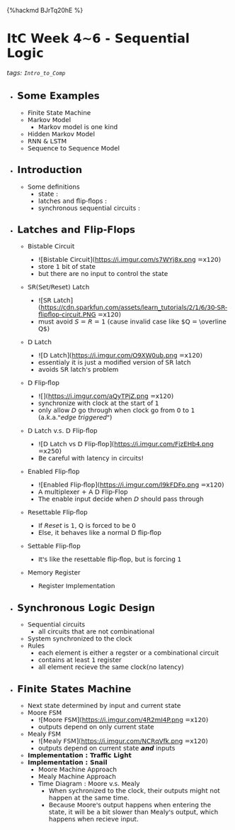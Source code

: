 {%hackmd BJrTq20hE %}

<!-- <link href="https://fonts.googleapis.com/css2?family=Oswald&display=swap" rel="stylesheet">  -->

<font face="Dejavu Sans"/>
<!-- <font face = "Roboto"/> -->
<!-- <font face = "Oswald"/> -->


# ItC Week 4~6 - Sequential Logic
###### tags: `Intro_to_Comp`

- Some Examples
  ---
  - Finite State Machine
  - Markov Model
    - Markov model is one kind
  - Hidden Markov Model
  - RNN & LSTM
  - Sequence to Sequence Model

- Introduction
  ---
  - Some definitions
    - state : 
    - latches and flip-flops :
    - synchronous sequential circuits :


- Latches and Flip-Flops
  ---
  - Bistable Circuit
      - ![Bistable Circuit](https://i.imgur.com/s7WYj8x.png =x120)
      - store 1 bit of state
      - but there are no input to control the state

  - SR(Set/Reset) Latch
    - ![SR Latch](https://cdn.sparkfun.com/assets/learn_tutorials/2/1/6/30-SR-flipflop-circuit.PNG =x120)
    - must avoid $S=R=1$ (cause invalid case like $Q = \overline Q$)

  - D Latch
    - ![D Latch](https://i.imgur.com/O9XW0ub.png =x120)
    - essentialy it is just a modified version of SR latch
    - avoids SR latch's problem

  - D Flip-flop
    - ![](https://i.imgur.com/aQyTPjZ.png =x120)
    - synchronize with clock at the start of 1
    - only allow $D$ go through when clock go from 0 to 1 (a.k.a."*edge triggered*")
  
  - D Latch v.s. D Flip-flop
    - ![D Latch vs D Flip-flop](https://i.imgur.com/FjzEHb4.png =x250)
    - Be careful with latency in circuits!
  
  - Enabled Flip-flop
    - ![Enabled Flip-flop](https://i.imgur.com/l9kFDFo.png =x120)
    - A multiplexer + A D Flip-Flop
    - The enable input decide when $D$ should pass through
  
  - Resettable Flip-flop
    - If $Reset$ is 1, Q is forced to be 0
    - Else, it behaves like a normal D flip-flop
  
  - Settable Flip-flop
    - It's like the resettable flip-flop, but is forcing 1
  
  - Memory Register
    - Register Implementation

  
    
  
- Synchronous Logic Design
  ---
  - Sequential circuits
    - all circuits that are not combinational
  - System synchronized to the clock
  - Rules
    - each element is either a regster or a combinational circuit
    - contains at least 1 register
    - all element recieve the same clock(no latency)

  

- Finite States Machine
  ---
  - Next state determined by input and current state
  - Moore FSM
    - ![Moore FSM](https://i.imgur.com/4R2mI4P.png =x120)
    - outputs depend on only current state
  - Mealy FSM
    - ![Mealy FSM](https://i.imgur.com/NCRqVfk.png =x120)
    - outputs depend on current state ***and*** inputs
  - **Implementation : Traffic Light**
  - **Implementation : Snail**
    - Moore Machine Approach
    - Mealy Machine Approach 
    - Time Diagram : Moore v.s. Mealy
      - When sychronized to the clock, their outputs might not happen at the same time.
      - Because Moore's output happens when entering the state, it will be a bit slower than Mealy's output, which happens when recieve input.
  
  
  
  
  
  
  
  
  
  
  
  
  
  
  
  
  
  
  
  
  
  
  
  
  
  
  
<!-- <style>

/* h1 {
    font-family: 'Oswald', sans-serif;
} */

/* h1{
		animation: rainbow 2.5s linear;
		animation-iteration-count: infinite;
} */
h1:hover{
        animation: rainbow 2.5s linear;
        animation-iteration-count: infinite;

}
img.ui-avatar{
  animation: spin 1s linear;
  animation-iteration-count: infinite;
}
/* img{
  transition: all 1s;
}
img:hover{
  animation: zoom 1s;
  animation-fill-mode: forwards;
} */


@keyframes rainbow{
		100%,0%{
			color: rgb(255,0,0);
		}
		8%{
			color: rgb(255,127,0);
		}
		16%{
			color: rgb(255,255,0);
		}
		25%{
			color: rgb(127,255,0);
		}
		33%{
			color: rgb(0,255,0);
		}
		41%{
			color: rgb(0,255,127);
		}
		50%{
			color: rgb(0,255,255);
		}
		58%{
			color: rgb(0,127,255);
		}
		66%{
			color: rgb(0,0,255);
		}
		75%{
			color: rgb(127,0,255);
		}
		83%{
			color: rgb(255,0,255);
		}
		91%{
			color: rgb(255,0,127);
		}  
}  
@keyframes boing {
  15%, 40%, 75%, 100% {
      transform-origin: center center;
  }
  15% {
      transform: scale(1.2, 1.1);
  }
  40% {
      transform: scale(0.95, 0.95);
  }
  75% {
      transform: scale(1.05, 1);
  }
  100% {
      transform: scale(1, 1);
  }
}
@keyframes spin {
    from {
        transform:rotate(0deg);
    }
    to {
        transform:rotate(360deg);
    }
}
@keyframes zoom {

  100% {
    transform: scale(2,2)
  }
}
</style> -->